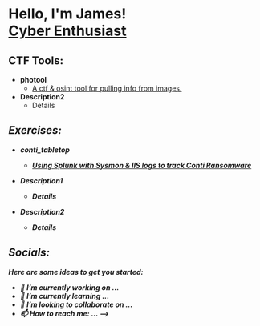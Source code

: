 <h1>Hello, I'm James! <br/><a href="https://github.com/jamesryla">Cyber Enthusiast</a>

<h2>CTF Tools:</h2>

- <b>photool</b>
  - [A ctf & osint tool for pulling info from images.](https://github.com/jamesryla/photool)
- <b>Description2</b>
  - Details <b><i>

<h2>Exercises:</h2>

- <b>conti_tabletop</b>
  
  - [Using Splunk with Sysmon & IIS logs to track Conti Ransomware](https://github.com/jamesryla/conti_tabletop) 

- <b>Description1</b>
  - Details
- <b>Description2</b>
  - Details <b><i>

<h2> Socials:</h2>

Here are some ideas to get you started:

- 🔭 I’m currently working on ...
- 🌱 I’m currently learning ...
- 👯 I’m looking to collaborate on ...
- 📫 How to reach me: ...
-->
